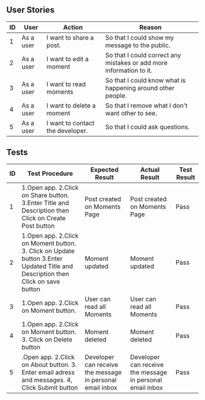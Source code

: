 ## **User Stories**

|ID|User|Action|Reason|
|-|-|-|-|
|1|As a user|I want to share a post.|So that I could show my message to the public.|
|2|As a user|I want to edit a moment |So that I could correct any mistakes or add more information to it.|
|3|As a user|I want to read moments |So that I could know what is happening around other people.|
|4|As a user|I want to delete a moment |So that I remove what I don't want other to see.|
|5|As a user|I want to contact the developer.|So that I could ask questions.|

## **Tests**
|ID|Test Procedure|Expected Result|Actual Result|Test Result|
|-|-|-|-|-|
|1|1.Open app. 2.Click on Share button. 3.Enter Title and Description then Click on Create Post button|Post created on Moments Page|Post created on Moments Page|Pass|
|2|1.Open app. 2.Click on Moment button. 3. Click on Update button 3.Enter Updated Title and Description then Click on save button|Moment updated|Moment updated|Pass|
|3|1.Open app. 2.Click on Moment button. |User can read all Moments|User can read all Moments|Pass|
|4|1.Open app. 2.Click on Moment button. 3. Click on Delete button|Moment deleted|Moment deleted|Pass|
|5|.Open app. 2.Click on About button. 3. Enter email adress and messages. 4, Click Submit button|Developer can receive the message in personal email inbox|Developer can receive the message in personal email inbox|Pass|
